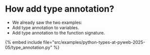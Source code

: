 # How add type annotation?

* We already saw the two examples:
* Add type annotation to variables.
* Add type annotation to the function signature.

{% embed include file="src/examples/python-types-at-pyweb-2025-05/type_annotation.py" %}



